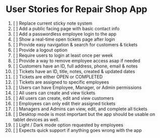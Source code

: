 # User Stories for Repair Shop App

1. [ ] Replace current sticky note system
2. [ ] Add a public facing page with basic contact info
3. [ ] Add a passwordless employee login to the app
4. [ ] Show a real-time open tickets page after login
5. [ ] Provide easy navigation & search for customers & tickets
6. [ ] Provide a logout option
7. [ ] Require users to login at least once per week
8. [ ] Provide a way to remove employee access asap if needed
9. [ ] Customers have an ID, full address, phone, email & notes
10. [ ] Tickets have an ID, title, notes, created & updated dates
11. [ ] Tickets are either OPEN or COMPLETED
12. [ ] Tickets are assigned to specific employees
13. [ ] Users can have Employee, Manager, or Admin permissions
14. [ ] All users can create and view tickets
15. [ ] All users can create, edit and view customers
16. [ ] Employees can only edit their assigned tickets
17. [ ] Managers and Admins can view, edit, and complete all tickets
18. [ ] Desktop mode is most important but the app should be usable on tablet devices as well.
19. [ ] Light / Dark mode option requested by employees
20. [ ] Expects quick support if anything goes wrong with the app
